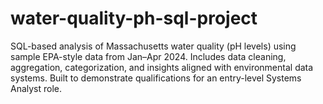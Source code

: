 # water-quality-ph-sql-project
SQL-based analysis of Massachusetts water quality (pH levels) using sample EPA-style data from Jan–Apr 2024. Includes data cleaning, aggregation, categorization, and insights aligned with environmental data systems. Built to demonstrate qualifications for an entry-level Systems Analyst role.
